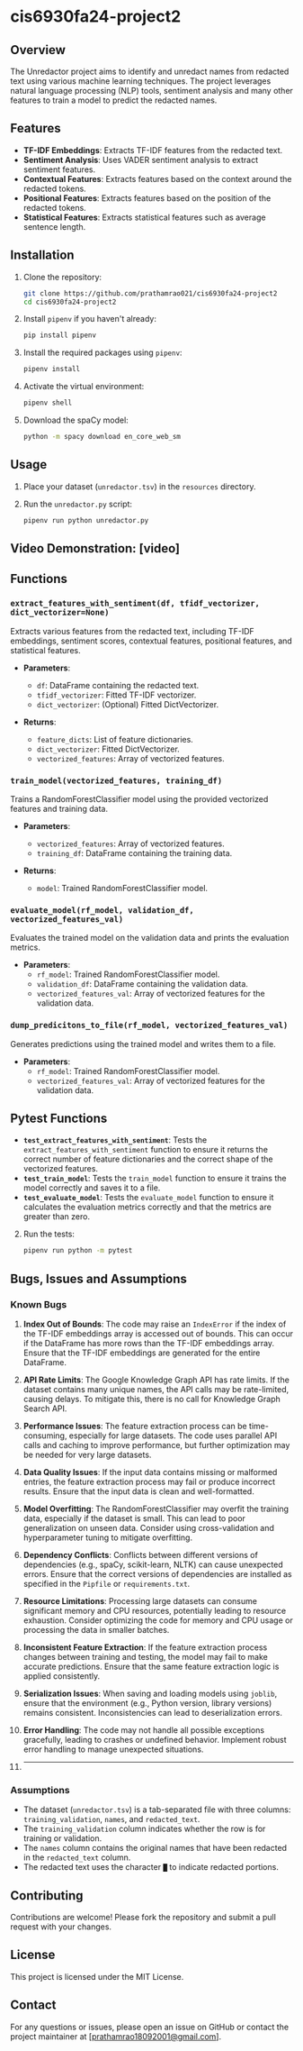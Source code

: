 # cis6930fa24-project2

## Overview

The Unredactor project aims to identify and unredact names from redacted text using various machine learning techniques. The project leverages natural language processing (NLP) tools, sentiment analysis and many other features to train a model to predict the redacted names.

## Features

- **TF-IDF Embeddings**: Extracts TF-IDF features from the redacted text.
- **Sentiment Analysis**: Uses VADER sentiment analysis to extract sentiment features.
- **Contextual Features**: Extracts features based on the context around the redacted tokens.
- **Positional Features**: Extracts features based on the position of the redacted tokens.
- **Statistical Features**: Extracts statistical features such as average sentence length.

## Installation

1. Clone the repository:
    ```bash
    git clone https://github.com/prathamrao021/cis6930fa24-project2
    cd cis6930fa24-project2
    ```

2. Install `pipenv` if you haven't already:
    ```bash
    pip install pipenv
    ```

3. Install the required packages using `pipenv`:
    ```bash
    pipenv install
    ```

4. Activate the virtual environment:
    ```bash
    pipenv shell
    ```

5. Download the spaCy model:
    ```bash
    python -m spacy download en_core_web_sm
    ```

## Usage

1. Place your dataset (`unredactor.tsv`) in the `resources` directory.

2. Run the `unredactor.py` script:
    ```bash
    pipenv run python unredactor.py
    ```

## Video Demonstration: [video]

## Functions

### `extract_features_with_sentiment(df, tfidf_vectorizer, dict_vectorizer=None)`

Extracts various features from the redacted text, including TF-IDF embeddings, sentiment scores, contextual features, positional features, and statistical features.

- **Parameters**:
  - `df`: DataFrame containing the redacted text.
  - `tfidf_vectorizer`: Fitted TF-IDF vectorizer.
  - `dict_vectorizer`: (Optional) Fitted DictVectorizer.

- **Returns**:
  - `feature_dicts`: List of feature dictionaries.
  - `dict_vectorizer`: Fitted DictVectorizer.
  - `vectorized_features`: Array of vectorized features.

### `train_model(vectorized_features, training_df)`

Trains a RandomForestClassifier model using the provided vectorized features and training data.

- **Parameters**:
  - `vectorized_features`: Array of vectorized features.
  - `training_df`: DataFrame containing the training data.

- **Returns**:
  - `model`: Trained RandomForestClassifier model.

### `evaluate_model(rf_model, validation_df, vectorized_features_val)`

Evaluates the trained model on the validation data and prints the evaluation metrics.

- **Parameters**:
  - `rf_model`: Trained RandomForestClassifier model.
  - `validation_df`: DataFrame containing the validation data.
  - `vectorized_features_val`: Array of vectorized features for the validation data.

### `dump_predicitons_to_file(rf_model, vectorized_features_val)`

Generates predictions using the trained model and writes them to a file.

- **Parameters**:
  - `rf_model`: Trained RandomForestClassifier model.
  - `vectorized_features_val`: Array of vectorized features for the validation data.


## Pytest Functions

- **`test_extract_features_with_sentiment`**: Tests the `extract_features_with_sentiment` function to ensure it returns the correct number of feature dictionaries and the correct shape of the vectorized features.
- **`test_train_model`**: Tests the `train_model` function to ensure it trains the model correctly and saves it to a file.
- **`test_evaluate_model`**: Tests the `evaluate_model` function to ensure it calculates the evaluation metrics correctly and that the metrics are greater than zero.

2. Run the tests:
    ```bash
    pipenv run python -m pytest
    ```

## Bugs, Issues and Assumptions

### Known Bugs

1. **Index Out of Bounds**: The code may raise an `IndexError` if the index of the TF-IDF embeddings array is accessed out of bounds. This can occur if the DataFrame has more rows than the TF-IDF embeddings array. Ensure that the TF-IDF embeddings are generated for the entire DataFrame.

2. **API Rate Limits**: The Google Knowledge Graph API has rate limits. If the dataset contains many unique names, the API calls may be rate-limited, causing delays. To mitigate this, there is no call for Knowledge Graph Search API.

3. **Performance Issues**: The feature extraction process can be time-consuming, especially for large datasets. The code uses parallel API calls and caching to improve performance, but further optimization may be needed for very large datasets.

4. **Data Quality Issues**: If the input data contains missing or malformed entries, the feature extraction process may fail or produce incorrect results. Ensure that the input data is clean and well-formatted.

5. **Model Overfitting**: The RandomForestClassifier may overfit the training data, especially if the dataset is small. This can lead to poor generalization on unseen data. Consider using cross-validation and hyperparameter tuning to mitigate overfitting.

6. **Dependency Conflicts**: Conflicts between different versions of dependencies (e.g., spaCy, scikit-learn, NLTK) can cause unexpected errors. Ensure that the correct versions of dependencies are installed as specified in the `Pipfile` or `requirements.txt`.

7. **Resource Limitations**: Processing large datasets can consume significant memory and CPU resources, potentially leading to resource exhaustion. Consider optimizing the code for memory and CPU usage or processing the data in smaller batches.

8. **Inconsistent Feature Extraction**: If the feature extraction process changes between training and testing, the model may fail to make accurate predictions. Ensure that the same feature extraction logic is applied consistently.

9. **Serialization Issues**: When saving and loading models using `joblib`, ensure that the environment (e.g., Python version, library versions) remains consistent. Inconsistencies can lead to deserialization errors.

10. **Error Handling**: The code may not handle all possible exceptions gracefully, leading to crashes or undefined behavior. Implement robust error handling to manage unexpected situations.

11. ****

### Assumptions

- The dataset (`unredactor.tsv`) is a tab-separated file with three columns: `training_validation`, `names`, and `redacted_text`.
- The `training_validation` column indicates whether the row is for training or validation.
- The `names` column contains the original names that have been redacted in the `redacted_text` column.
- The redacted text uses the character `█` to indicate redacted portions.

## Contributing

Contributions are welcome! Please fork the repository and submit a pull request with your changes.

## License

This project is licensed under the MIT License.

## Contact

For any questions or issues, please open an issue on GitHub or contact the project maintainer at [prathamrao18092001@gmail.com].